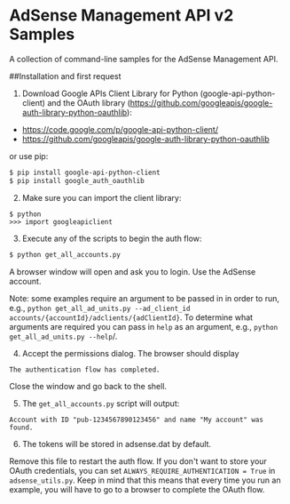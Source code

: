 # AdSense Management API v2 Samples

A collection of command-line samples for the AdSense Management API.

##Installation and first request

1. Download Google APIs Client Library for Python (google-api-python-client) and
   the OAuth library
   (https://github.com/googleapis/google-auth-library-python-oauthlib):
  - https://code.google.com/p/google-api-python-client/
  - https://github.com/googleapis/google-auth-library-python-oauthlib

  or use pip:

  ```bash
  $ pip install google-api-python-client
  $ pip install google_auth_oauthlib
  ```

2. Make sure you can import the client library:

  ```
  $ python
  >>> import googleapiclient
  ```

3. Execute any of the scripts to begin the auth flow:

  ```bash
  $ python get_all_accounts.py
  ```

  A browser window will open and ask you to login. Use the AdSense account.

  Note: some examples require an argument to be passed in in order to run,
  e.g., `python get_all_ad_units.py --ad_client_id
  accounts/{accountId}/adclients/{adClientId}`. To determine what arguments are
  required you can pass in `help` as an argument, e.g.,
  `python get_all_ad_units.py --help`/.

4. Accept the permissions dialog. The browser should display

  `The authentication flow has completed.`

  Close the window and go back to the shell.

5. The `get_all_accounts.py` script will output:

  `Account with ID "pub-1234567890123456" and name "My account" was found.`

6. The tokens will be stored in adsense.dat by default.

  Remove this file to restart the auth flow. If you don't want to store your
  OAuth credentials, you can set `ALWAYS_REQUIRE_AUTHENTICATION = True` in
  `adsense_utils.py`. Keep in mind that this means that every time you run an
  example, you will have to go to a browser to complete the OAuth flow.
